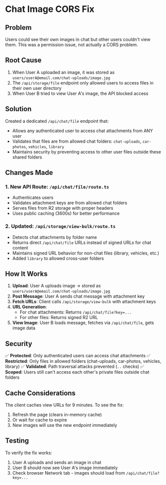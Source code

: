 # Chat Image CORS Fix

## Problem
Users could see their own images in chat but other users couldn't view them. This was a permission issue, not actually a CORS problem.

## Root Cause
1. When User A uploaded an image, it was stored as `users/userA@email.com/chat-uploads/image.jpg`
2. The `/api/storage/file` endpoint only allowed users to access files in their own user directory
3. When User B tried to view User A's image, the API blocked access

## Solution
Created a dedicated `/api/chat/file` endpoint that:
- Allows any authenticated user to access chat attachments from ANY user
- Validates that files are from allowed chat folders: `chat-uploads`, `car-photos`, `vehicles`, `library`
- Maintains security by preventing access to other user files outside these shared folders

## Changes Made

### 1. New API Route: `/api/chat/file/route.ts`
- Authenticates users
- Validates attachment keys are from allowed chat folders
- Serves files from R2 storage with proper headers
- Uses public caching (3600s) for better performance

### 2. Updated: `/api/storage/view-bulk/route.ts`
- Detects chat attachments by folder name
- Returns direct `/api/chat/file` URLs instead of signed URLs for chat content
- Maintains signed URL behavior for non-chat files (library, vehicles, etc.)
- Added `library` to allowed cross-user folders

## How It Works

1. **Upload**: User A uploads image → stored as `users/userA@email.com/chat-uploads/image.jpg`
2. **Post Message**: User A sends chat message with attachment key
3. **Fetch URLs**: Client calls `/api/storage/view-bulk` with attachment keys
4. **URL Generation**: 
   - For chat attachments: Returns `/api/chat/file?key=...`
   - For other files: Returns signed R2 URL
5. **View Image**: User B loads message, fetches via `/api/chat/file`, gets image data

## Security

✅ **Protected**: Only authenticated users can access chat attachments
✅ **Restricted**: Only files in allowed folders (chat-uploads, car-photos, vehicles, library)
✅ **Validated**: Path traversal attacks prevented (`..` checks)
✅ **Scoped**: Users still can't access each other's private files outside chat folders

## Cache Considerations

The client caches view URLs for 9 minutes. To see the fix:
1. Refresh the page (clears in-memory cache)
2. Or wait for cache to expire
3. New images will use the new endpoint immediately

## Testing

To verify the fix works:
1. User A uploads and sends an image in chat
2. User B should now see User A's image immediately
3. Check browser Network tab - images should load from `/api/chat/file?key=...`

